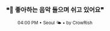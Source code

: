 <div align="center">

<br>

<h3>❝🎵 좋아하는 음악 들으며 쉬고 있어요❞</h3>

<sub>04:00 PM • Seoul 🌤️ • by CrowRish</sub>

<br>

</div>